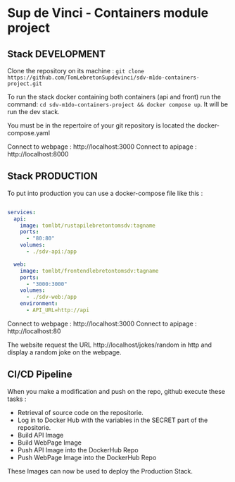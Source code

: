 # Sup de Vinci - Containers module project

## Stack DEVELOPMENT

Clone the repository on its machine : `git clone https://github.com/TomLebretonSupdevinci/sdv-m1do-containers-project.git`

To run the stack docker containing both containers (api and front) run the command: `cd sdv-m1do-containers-project && docker compose up`. It will be run the dev stack. 

You must be in the repertoire of your git repository is located the docker-compose.yaml

Connect to webpage : http://localhost:3000
Connect to apipage : http://localhost:8000

## Stack PRODUCTION

To put into production you can use a docker-compose file like this :

```yaml

services:
  api:
    image: tomlbt/rustapilebretontomsdv:tagname
    ports:
      - "80:80"
    volumes:
      - ./sdv-api:/app

  web:
    image: tomlbt/frontendlebretontomsdv:tagname
    ports:
      - "3000:3000"
    volumes:
      - ./sdv-web:/app
    environment:
      - API_URL=http://api

```

Connect to webpage : http://localhost:3000
Connect to apipage : http://localhost:80

The website request the URL http://localhost/jokes/random in http and display a random joke on the webpage.

## CI/CD Pipeline

When you make a modification and push on the repo, github execute these tasks :

- Retrieval of source code on the repositorie.
- Log in to Docker Hub with the variables in the SECRET part of the repositorie.
- Build API Image
- Build WebPage Image
- Push API Image into the DockerHub Repo
- Push WebPage Image into the DockerHub Repo

These Images can now be used to deploy the Production Stack.

